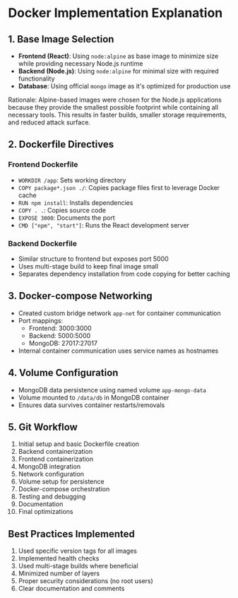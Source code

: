 # Docker Implementation Explanation

## 1. Base Image Selection
- **Frontend (React)**: Using `node:alpine` as base image to minimize size while providing necessary Node.js runtime
- **Backend (Node.js)**: Using `node:alpine` for minimal size with required functionality
- **Database**: Using official `mongo` image as it's optimized for production use

Rationale: Alpine-based images were chosen for the Node.js applications because they provide the smallest possible footprint while containing all necessary tools. This results in faster builds, smaller storage requirements, and reduced attack surface.

## 2. Dockerfile Directives
### Frontend Dockerfile
- `WORKDIR /app`: Sets working directory
- `COPY package*.json ./`: Copies package files first to leverage Docker cache
- `RUN npm install`: Installs dependencies
- `COPY . .`: Copies source code
- `EXPOSE 3000`: Documents the port
- `CMD ["npm", "start"]`: Runs the React development server

### Backend Dockerfile
- Similar structure to frontend but exposes port 5000
- Uses multi-stage build to keep final image small
- Separates dependency installation from code copying for better caching

## 3. Docker-compose Networking
- Created custom bridge network `app-net` for container communication
- Port mappings:
  - Frontend: 3000:3000
  - Backend: 5000:5000
  - MongoDB: 27017:27017
- Internal container communication uses service names as hostnames

## 4. Volume Configuration
- MongoDB data persistence using named volume `app-mongo-data`
- Volume mounted to `/data/db` in MongoDB container
- Ensures data survives container restarts/removals

## 5. Git Workflow
1. Initial setup and basic Dockerfile creation
2. Backend containerization
3. Frontend containerization
4. MongoDB integration
5. Network configuration
6. Volume setup for persistence
7. Docker-compose orchestration
8. Testing and debugging
9. Documentation
10. Final optimizations

## Best Practices Implemented
1. Used specific version tags for all images
2. Implemented health checks
3. Used multi-stage builds where beneficial
4. Minimized number of layers
5. Proper security considerations (no root users)
6. Clear documentation and comments
